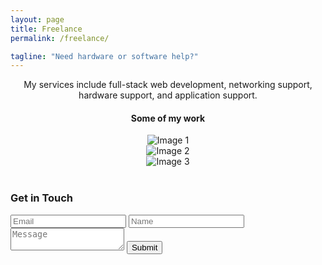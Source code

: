 ```yaml
---
layout: page
title: Freelance
permalink: /freelance/

tagline: "Need hardware or software help?"
---
```



<center>
  <p>
    My services include full-stack web development, networking support, hardware support, and application support.
  </p>
  <h4>Some of my work</h4>
  <!-- Image Portfolio Grid -->
  <div class="image-grid">
    <div class="image-item">
      <img src="path/to/image1.jpg" alt="Image 1">
    </div>
    <div class="image-item">
      <img src="path/to/image2.jpg" alt="Image 2">
    </div>
    <div class="image-item">
      <img src="path/to/image3.jpg" alt="Image 3">
    </div>
    <!-- Add more image items as needed -->
  </div>
</center>
<div class="contact-form"><br>
  <h3>
 Get in Touch
 </h3>
 <form action="https://api.web3forms.com/submit" method="POST">
  <input type="hidden" name="access_key" value="c98a177c-7fd0-49c7-bc1b-79e72b9a8e01">
  <input type="hidden" name="from_name" value="wchanania.github.io">
  <input type="hidden" name="redirect" value="https://web3forms.com/success">
  <input type="checkbox" name="botcheck" class="hidden" style="display: none;">
  <input type="email" placeholder="Email" name="email" required>
  <input type="text" placeholder="Name" name="Name" required>
  <textarea name="message" placeholder="Message" required></textarea>
  <button type="submit">Submit</button>
</form>
</div>
